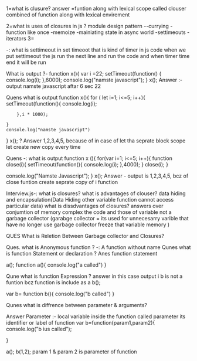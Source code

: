 1=what is clusure?
answer =funtion  along with lexical scope called clouser combined  of function  along with lexical envirement 

  2=what is uses of closures in js ?
module design pattern 
--currying
-function like once
-memoize
-mainiating state  in async  world 
-settimeouts
-iterators
3=

 
 -: what is settimeout 
in set timeoot that is kind of timer in js code when we put settimeout the js run the next line and run the code and when timer time end it will be run 

What is output ?- function x(){
    var i =22;
    setTimeout(function()  {
        console.log(i);
    },6000);
    console.log("namste javascript");
    }
x(); 
Answer :- output namste javascript
                                       aftar 6 sec 22

Quens what is output 
function x(){
    for ( let i=1; i<=5; i++){
        setTimeout(function(){
            console.log(i);

        },i * 1000);
        
    }
    console.log("namste javascript")
}
x(); ?
Answer 1,2,3,4,5,
because of in case of let tha seprate block scope  let create new copy every time 


Quens -: what is output    function x (){
    for(var i=1; i<=5; i++){
        function close(i){
            setTimeout(function(){
                console.log(i); },4000);
        }
     close(i);
    }

console.log("Namste Javascript");
}
x();
Answer -
output is 1,2,3,4,5, bcz of close funtion create seprate copy of i function 


Interview.js-:
what is closures?
what is advantages of clouser?
data hiding and encapsulation(Data Hiding other variable function cannot access particular data)
what is dissdvantages of closures?
answers over conjumtion of memory complex the code and those of variable not a garbage collector (garabge collector  = its used for unnecesarry varible that have no longer use garbage collector freeze that variable memory  )


QUES What is Reletion Between Garbage collector and Closures?


Ques. what is Anonymous function ?
-: A function without name 
Qunes what is function   Statement or declaration ?
Anes function statement 

a();
function a(){
    console.log("a called")
}


 Qune what is function Expression ?
 answer in this case output i b is not a funtion bcz function is include as a 
 b();

 var b= function b(){
    console.log("b called")
}




 Qunes what is diffrence between parameter & arguments?

 Answer Parameter :-
 local variable inside the function called parameter its identifier or label of function
 var b=function(param1,param2){
    console.log("b ius called");

 }

 a();
 b(1,2);
 param 1 & param 2 is parameter of function 



